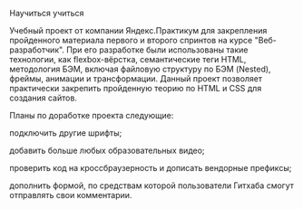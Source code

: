 Научиться учиться

Учебный проект от компании Яндекс.Практикум для закрепления пройденного материала первого и второго спринтов на курсе "Веб-разработчик". При его разработке были использованы такие технологии, как flexbox-вёрстка, семантические теги HTML, методология БЭМ, включая файловую структуру по БЭМ (Nested), фреймы, анимации и трансформации. Данный проект позволяет практически закрепить пройденную теорию по HTML и CSS для создания сайтов.

Планы по доработке проекта следующие:

подключить другие шрифты;

добавить больше любых образовательных видео;

проверить код на кроссбраузерность и дописать вендорные префиксы;

дополнить формой, по средствам которой пользователи Гитхаба смогут отправлять свои комментарии.


